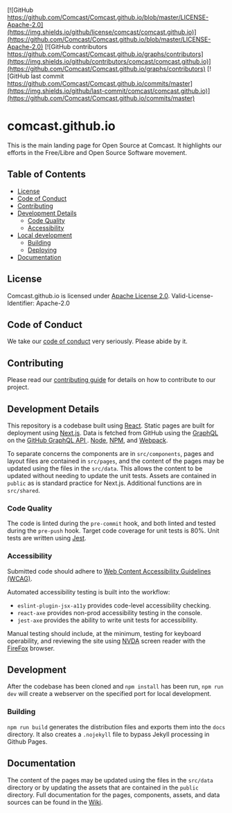 [![GitHub https://github.com/Comcast/Comcast.github.io/blob/master/LICENSE-Apache-2.0](https://img.shields.io/github/license/comcast/comcast.github.io)](https://github.com/Comcast/Comcast.github.io/blob/master/LICENSE-Apache-2.0)
[![GitHub contributors https://github.com/Comcast/Comcast.github.io/graphs/contributors](https://img.shields.io/github/contributors/comcast/comcast.github.io)](https://github.com/Comcast/Comcast.github.io/graphs/contributors)
[![GitHub last commit https://github.com/Comcast/Comcast.github.io/commits/master](https://img.shields.io/github/last-commit/comcast/comcast.github.io)](https://github.com/Comcast/Comcast.github.io/commits/master)

# comcast.github.io
This is the main landing page for Open Source at Comcast. It highlights our efforts in the Free/Libre and Open Source Software movement.

## Table of Contents
- [License](#license)
- [Code of Conduct](#code-of-conduct)
- [Contributing](#contributing)
- [Development Details](#development-details)
  - [Code Quality](#code-quality)
  - [Accessibility](#accessibility)
- [Local development](#local-development)
  - [Building](#building)
  - [Deploying](#deploying)
- [Documentation](#documentation)

## License
Comcast.github.io is licensed under [Apache License 2.0](/LICENSE-Apache-2.0). Valid-License-Identifier: Apache-2.0

## Code of Conduct
We take our [code of conduct](CODE_OF_CONDUCT.md) very seriously. Please abide by it.

## Contributing
Please read our [contributing guide](CONTRIBUTING.md) for details on how to contribute to our project.

## Development Details
This repository is a codebase built using [React](https://reactjs.org/). Static pages are built for deployment using [Next.js](https://nextjs.org/). Data is fetched from GitHub using the [GraphQL](https://graphql.org/) on the [GitHub GraphQL API
](https://docs.github.com/en/free-pro-team@latest/graphql). [Node](https://nodejs.org/), [NPM](https://www.npmjs.com/), and [Webpack](https://webpack.js.org/).

To separate concerns the components are in `src/components`, pages and layout files are contained in `src/pages`, and the content of the pages may be updated using the files in the `src/data`. This allows the content to be updated without needing to update the unit tests. Assets are contained in `public` as is standard practice for Next.js. Additional functions are in `src/shared`.

### Code Quality
The code is linted during the `pre-commit` hook, and both linted and tested during the `pre-push` hook. Target code coverage for unit tests is 80%. Unit tests are written using [Jest](https://jestjs.io/).

### Accessibility
Submitted code should adhere to [Web Content Accessibility Guidelines (WCAG)](https://www.w3.org/WAI/standards-guidelines/wcag/).

Automated accessibility testing is built into the workflow:
- `eslint-plugin-jsx-a11y` provides code-level accessibility checking.
- `react-axe` provides non-prod accessibility testing in the console.
- `jest-axe` provides the ability to write unit tests for accessibility.

Manual testing should include, at the minimum, testing for keyboard operability, and reviewing the site using [NVDA](https://www.nvaccess.org/download/) screen reader with the [FireFox](https://www.mozilla.org/en-US/firefox/) browser.

## Development
After the codebase has been cloned and `npm install` has been run, `npm run dev` will create a webserver on the specified port for local development.

### Building
`npm run build` generates the distribution files and exports them into the `docs` directory. It also creates a `.nojekyll` file to bypass Jekyll processing in Github Pages.

## Documentation
The content of the pages may be updated using the files in the `src/data` directory or by updating the assets that are contained in the `public` directory. Full documentation for the pages, components, assets, and data sources can be found in the [Wiki](https://github.com/Comcast/Comcast.github.io/wiki).

